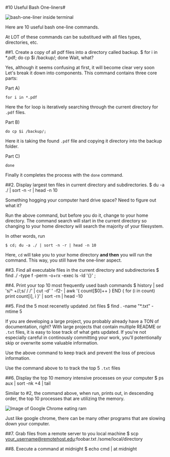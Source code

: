 #10 Useful Bash One-liners#

![bash-one-liner inside terminal](https://pbs.twimg.com/profile_images/2032590984/brand_400x400.png)

Here are 10 useful bash one-line commands. 

At LOT of these commands can be substitued with all files types, directories, etc.

##1. Create a copy of all pdf files into a directory called backup.
    $ for i in *.pdf; do cp $i /backup/; done
Wait, what? 

Yes, although it seems confusing at first, it will become clear very soon
Let's break it down into components.
This command contains three core parts:

Part A)

    for i in *.pdf

Here the for loop is iteratively searching through the current directory for `.pdf` files. 

Part B)

    do cp $i /backup/;
Here it is taking the found `.pdf` file and copying it directory into the backup folder.

Part C)

    done
    
Finally it completes the process with the `done` command.

##2. Display largest ten files in current directory and subdirectories.
    $ du -a ./ | sort -n -r | head -n 10

Something hogging your computer hard drive space? Need to figure out what it? 

Run the above command, but before you do it, change to your home directory. The command search will start in the current directory so changing to your home directory will search the majority of your filesystem.

In other words, run

    $ cd; du -a ./ | sort -n -r | head -n 10
    

Here, `cd` will take you to your home directory **and then** you will run the command. 
This way, you still have the one-liner aspect.

##3. Find all executable files in the current directory and subdirectories
    $ find ./ -type f -perm -o+rx -exec ls -ld '{}' \;

##4. Print your top 10 most frequently used bash commands
    $ history | sed 's/^ \+//;s/  / /' | cut -d' ' -f2- | awk '{ count[$0]++ } END { for (i in count) print count[i], i }' | sort -rn | head -10
    
##5. Find the 5 most recenetly updated .txt files
    $ find . -name "*.txt" -mtime 5
    
If you are developing a large project, you probably already have a TON of documentation, right?
With large projects that contain multiple README or `.txt` files, it is easy to lose track of what gets updated. 
If you're not especially careful in continously committing your work, you'll potentionally skip or overwrite some valuable information. 

Use the above command to keep track and prevent the loss of precious information.


Use the command above to to track the top 5 `.txt` files
    
##6. Display the top 10 memory intensive processes on your computer
    $ ps aux | sort -nk +4 | tail

Similar to #2, the command above, when run, prints out, in descending order, the top 10 processes that are utilizing the memory.

![Image of Google Chrome eating ram](http://i.imgur.com/bhfYx6R.jpg)

Just like google chrome, there can be many other programs that are slowing down your computer.


##7. Grab files from a remote server to you local machine
    $ scp your_username@remotehost.edu:foobar.txt /some/local/directory
    
##8. Execute a command at midnight
    $ echo cmd | at midnight

    

